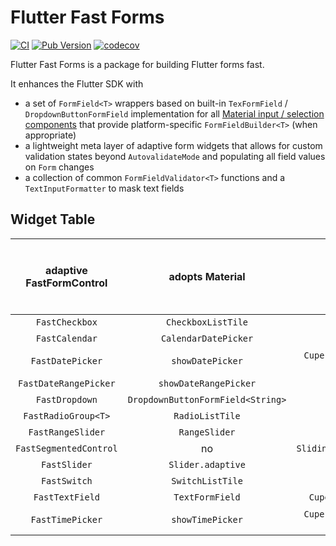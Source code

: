 # Flutter Fast Forms

[![CI](https://github.com/udos86/flutter-fast-forms/workflows/CI/badge.svg)](https://github.com/udos86/flutter-fast-forms/actions)
[![Pub Version](https://img.shields.io/pub/v/flutter_fast_forms)](https://pub.dev/packages/flutter_fast_forms)
[![codecov](https://codecov.io/gh/udos86/flutter-fast-forms/branch/master/graph/badge.svg)](https://codecov.io/gh/udos86/flutter-fast-forms)

Flutter Fast Forms is a package for building Flutter forms fast.

It enhances the Flutter SDK with 

* a set of `FormField<T>` wrappers based on built-in `TexFormField` / `DropdownButtonFormField` implementation for all [Material input / selection components](https://flutter.dev/docs/development/ui/widgets/material#Input%20and%20selections) 
that provide platform-specific `FormFieldBuilder<T>` (when appropriate)
* a lightweight meta layer of adaptive form widgets that allows for custom validation states beyond `AutovalidateMode` 
and populating all field values on `Form` changes
* a collection of common `FormFieldValidator<T>` functions and a `TextInputFormatter` to mask text fields 

## Widget Table

| adaptive FastFormControl<T> 	|          adopts Material          	|             adopts  Cupertino            	| requires  Material Widget ancestor on `TargetPlatform.iOS` when `adaptive: true` 	|
|:---------------------------:	|:---------------------------------:	|:----------------------------------------:	|:--------------------------------------------------------------------------------:	|
|        `FastCheckbox`       	|         `CheckboxListTile`        	|                    no                    	|                                        yes                                       	|
|        `FastCalendar`       	|        `CalendarDatePicker`       	|                    no                    	|                                        yes                                       	|
|       `FastDatePicker`      	|          `showDatePicker`         	| `CupertinoDatePicker` (work in progress) 	|                                        no                                        	|
|    `FastDateRangePicker`    	|       `showDateRangePicker`       	|                    no                    	|                                        yes                                       	|
|        `FastDropdown`       	| `DropdownButtonFormField<String>` 	|                    no                    	|                                        yes                                       	|
|     `FastRadioGroup<T>`     	|          `RadioListTile`          	|                    no                    	|                                        yes                                       	|
|      `FastRangeSlider`      	|           `RangeSlider`           	|                    no                    	|                                        yes                                       	|
|    `FastSegmentedControl`   	|                 no                	|     `SlidingSegmenteControl<String>`     	|                                        no                                        	|
|         `FastSlider`        	|         `Slider.adaptive`         	|             `CupertinoSlider`            	|                                        no                                        	|
|         `FastSwitch`        	|          `SwitchListTile`         	|             `CupertinoSwitch`            	|                                        no                                        	|
|       `FastTextField`       	|          `TextFormField`          	|        `CupertinoTextFormFieldRow`       	|                                        no                                        	|
|       `FastTimePicker`      	|          `showTimePicker`         	| `CupertinoDatePicker` (work in progress) 	|                                        no                                        	|
